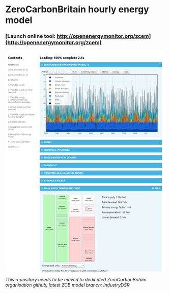 # ZeroCarbonBritain hourly energy model

### [Launch online tool: http://openenergymonitor.org/zcem](http://openenergymonitor.org/zcem)

![zerocarbonbritain.png](img/zerocarbonbritain.png)

*This repository needs to be moved to dedicated ZeroCarbonBritain organisation github, latest ZCB model branch: IndustryDSR*
